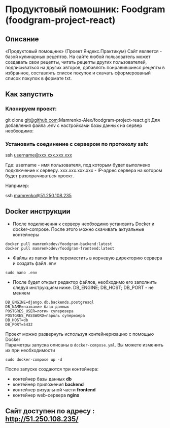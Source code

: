 # Продуктовый помошник: Foodgram (foodgram-project-react)

## Описание
«Продуктовый помощник» (Проект Яндекс.Практикум) Сайт является - базой кулинарных рецептов. На сайте любой пользователь может создавать свои рецепты, читать рецепты других пользователей, подписываться на других авторов, добавлять понравившиеся рецепты в избранное, составлять список покупок и скачать сформерованый список покупок в формате txt.

## Kак запустить
### Kлонируем проект:

git clone git@github.com:Mamrenko-Alex/foodgram-project-react.git
Для добавления файла .env с настройками базы данных на сервер необходимо:

### Установить соединение с сервером по протоколу ssh:

ssh username@xxx.xxx.xxx.xxx

Где:
username - имя пользователя, под которым будет выполнено подключение к серверу.
xxx.xxx.xxx.xxx - IP-адрес сервера на котором будет разворачиваться проект.

Например:

ssh mamrenko@51.250.108.235

## Docker инструкции
- После подключения к серверу необходимо установить Docker и docker-compose. После этого можно скачивать актуальные контейнеры

```
docker pull mamrenkodev/foodgram-backend:latest
docker pull mamrenkodev/foodgram-frontend:latest
```

- Файлы из папки infra переместить в корневую директорию сервера и создать файл .env

```
sudo nano .env
```

- После будет открыт редактор файлов, необходимо его заполнить следуя инструкциям ниже. DB_ENGINE; DB_HOST; DB_PORT - не меняем

```
DB_ENGINE=django.db.backends.postgresql
DB_NAME=название базы данных
POSTGRES_USER=логин суперюзера
POSTGRES_PASSWORD=пароль суперюзера
DB_HOST=db 
DB_PORT=5432
```

Проект можно развернуть используя контейнеризацию с помощью Docker  
Параметры запуска описаны в `docker-compose.yml`. Вы можете изменить их при необходимости

```
sudo docker-compose up -d
```

После запуске создаются три контейнера:

 - контейнер базы данных **db**
 - контейнер приложения **backend**
  - контейнер визуальной части **frontend**
 - контейнер web-сервера **nginx**

## Сайт доступен по адресу : http://51.250.108.235/
